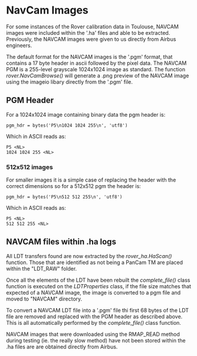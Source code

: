 # NavCam Images

For some instances of the Rover calibration data in Toulouse, NAVCAM images were
included within the '.ha' files and able to be extracted. Previously, the NAVCAM
images were given to us directly from Airbus engineers.

The default format for the NAVCAM images is the '.pgm' format, that contains a
17 byte header in ascii followed by the pixel data. The NAVCAM PGM is a 255-level
grayscale 1024x1024 image as standard. The function *rover.NavCamBrowse()* will
generate a .png preview of the NAVCAM image using the imageio libary directly
from the '.pgm' file.

## PGM Header

For a 1024x1024 image containing binary data the pgm header is:

    pgm_hdr = bytes('P5\n1024 1024 255\n', 'utf8')

Which in ASCII reads as:

    P5 <NL>
    1024 1024 255 <NL>

### 512x512 images

For smaller images it is a simple case of replacing the header with the correct
dimensions so for a 512x512 pgm the header is:

    pgm_hdr = bytes('P5\n512 512 255\n', 'utf8')

Which in ASCII reads as:

    P5 <NL>
    512 512 255 <NL>

## NAVCAM files within .ha logs

All LDT transfers found are now extracted by the *rover_ha.HaScan()* function.
Those that are identified as not being a PanCam TM are placed within the
"LDT_RAW" folder.

Once all the elements of the LDT have been rebuilt the *complete_file()*
class function is executed on the *LDTProperties* class, if the file size matches
that expected of a NAVCAM image, the image is converted to a pgm file and moved
to "NAVCAM" directory.

To convert a NAVCAM LDT file into a '.pgm' file thi first 68 bytes of the LDT
file are removed and replaced with the PGM header as described above. This is all
automatically performed by the *complete_file()* class function.

NAVCAM images that were downloaded using the RMAP_READ method during testing (ie.
the really slow method) have not been stored within the .ha files are are obtained
directly from Airbus.
